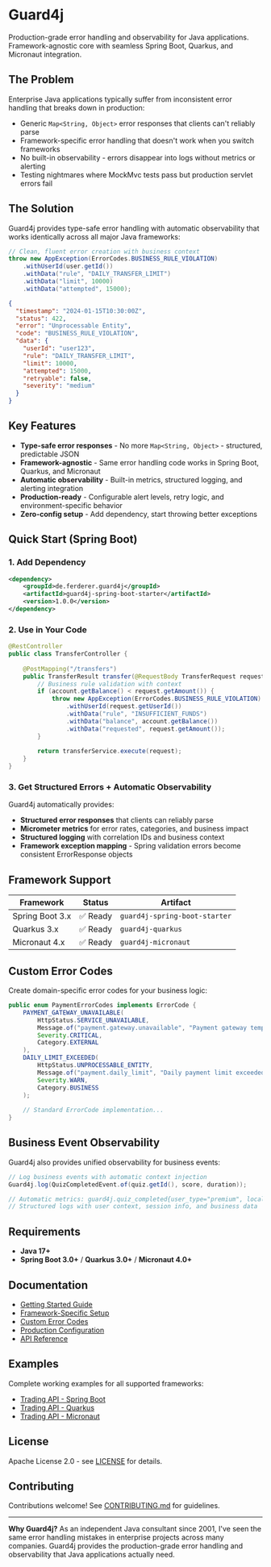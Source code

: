 # Guard4j

Production-grade error handling and observability for Java applications. Framework-agnostic core with seamless Spring Boot, Quarkus, and Micronaut integration.

## The Problem

Enterprise Java applications typically suffer from inconsistent error handling that breaks down in production:

- Generic `Map<String, Object>` error responses that clients can't reliably parse
- Framework-specific error handling that doesn't work when you switch frameworks
- No built-in observability - errors disappear into logs without metrics or alerting
- Testing nightmares where MockMvc tests pass but production servlet errors fail

## The Solution

Guard4j provides type-safe error handling with automatic observability that works identically across all major Java frameworks:

```java
// Clean, fluent error creation with business context
throw new AppException(ErrorCodes.BUSINESS_RULE_VIOLATION)
    .withUserId(user.getId())
    .withData("rule", "DAILY_TRANSFER_LIMIT")
    .withData("limit", 10000)
    .withData("attempted", 15000);
```

```json
{
  "timestamp": "2024-01-15T10:30:00Z",
  "status": 422,
  "error": "Unprocessable Entity", 
  "code": "BUSINESS_RULE_VIOLATION",
  "data": {
    "userId": "user123",
    "rule": "DAILY_TRANSFER_LIMIT",
    "limit": 10000,
    "attempted": 15000,
    "retryable": false,
    "severity": "medium"
  }
}
```

## Key Features

- **Type-safe error responses** - No more `Map<String, Object>` - structured, predictable JSON
- **Framework-agnostic** - Same error handling code works in Spring Boot, Quarkus, and Micronaut
- **Automatic observability** - Built-in metrics, structured logging, and alerting integration
- **Production-ready** - Configurable alert levels, retry logic, and environment-specific behavior
- **Zero-config setup** - Add dependency, start throwing better exceptions

## Quick Start (Spring Boot)

### 1. Add Dependency

```xml
<dependency>
    <groupId>de.ferderer.guard4j</groupId>
    <artifactId>guard4j-spring-boot-starter</artifactId>
    <version>1.0.0</version>
</dependency>
```

### 2. Use in Your Code

```java
@RestController
public class TransferController {
    
    @PostMapping("/transfers")
    public TransferResult transfer(@RequestBody TransferRequest request) {
        // Business rule validation with context
        if (account.getBalance() < request.getAmount()) {
            throw new AppException(ErrorCodes.BUSINESS_RULE_VIOLATION)
                .withUserId(request.getUserId())
                .withData("rule", "INSUFFICIENT_FUNDS")
                .withData("balance", account.getBalance())
                .withData("requested", request.getAmount());
        }
        
        return transferService.execute(request);
    }
}
```

### 3. Get Structured Errors + Automatic Observability

Guard4j automatically provides:
- **Structured error responses** that clients can reliably parse
- **Micrometer metrics** for error rates, categories, and business impact
- **Structured logging** with correlation IDs and business context
- **Framework exception mapping** - Spring validation errors become consistent ErrorResponse objects

## Framework Support

| Framework | Status | Artifact |
|-----------|--------|----------|
| Spring Boot 3.x | ✅ Ready | `guard4j-spring-boot-starter` |
| Quarkus 3.x | ✅ Ready | `guard4j-quarkus` |
| Micronaut 4.x | ✅ Ready | `guard4j-micronaut` |

## Custom Error Codes

Create domain-specific error codes for your business logic:

```java
public enum PaymentErrorCodes implements ErrorCode {
    PAYMENT_GATEWAY_UNAVAILABLE(
        HttpStatus.SERVICE_UNAVAILABLE,
        Message.of("payment.gateway.unavailable", "Payment gateway temporarily unavailable"),
        Severity.CRITICAL,
        Category.EXTERNAL
    ),
    DAILY_LIMIT_EXCEEDED(
        HttpStatus.UNPROCESSABLE_ENTITY, 
        Message.of("payment.daily_limit", "Daily payment limit exceeded"),
        Severity.WARN,
        Category.BUSINESS
    );
    
    // Standard ErrorCode implementation...
}
```

## Business Event Observability

Guard4j also provides unified observability for business events:

```java
// Log business events with automatic context injection
Guard4j.log(QuizCompletedEvent.of(quiz.getId(), score, duration));

// Automatic metrics: guard4j.quiz_completed{user_type="premium", locale="en"}
// Structured logs with user context, session info, and business data
```

## Requirements

- **Java 17+**
- **Spring Boot 3.0+** / **Quarkus 3.0+** / **Micronaut 4.0+**

## Documentation

- [Getting Started Guide](https://guard4j.dev/docs/getting-started)
- [Framework-Specific Setup](https://guard4j.dev/docs/frameworks)
- [Custom Error Codes](https://guard4j.dev/docs/guides/custom-error-codes)
- [Production Configuration](https://guard4j.dev/docs/guides/production)
- [API Reference](https://guard4j.dev/docs/api)

## Examples

Complete working examples for all supported frameworks:

- [Trading API - Spring Boot](examples/trading-spring-boot/)
- [Trading API - Quarkus](examples/trading-quarkus/)  
- [Trading API - Micronaut](examples/trading-micronaut/)

## License

Apache License 2.0 - see [LICENSE](LICENSE) for details.

## Contributing

Contributions welcome! See [CONTRIBUTING.md](CONTRIBUTING.md) for guidelines.

---

**Why Guard4j?** As an independent Java consultant since 2001, I've seen the same error handling mistakes in enterprise projects across many companies. Guard4j provides the production-grade error handling and observability that Java applications actually need.
